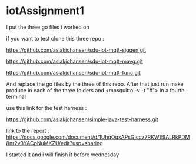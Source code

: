 # iotAssignment1

I put the three go files i worked on 

if you want to test clone this three repo :

https://github.com/aslakjohansen/sdu-iot-mqtt-siggen.git

https://github.com/aslakjohansen/sdu-iot-mqtt-mavg.git

https://github.com/aslakjohansen/sdu-iot-mqtt-func.git


And replace the go files by the three of this repo. After that just run make produce in each of the three folders and <mosquitto -v -t "#"> in a fourth terminal

use this link for the test harness : 

https://github.com/aslakjohansen/simple-java-test-harness.git

link to the report : https://docs.google.com/document/d/1UhqOgxAPsGIccz7RKWE9ALRkPDM8nr2v3YACpNuMKZU/edit?usp=sharing

I started it and i will finish it before wednesday

